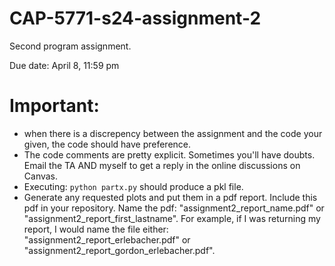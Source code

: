 # CAP-5771-s24-assignment-2
Second program assignment.

Due date: April 8, 11:59 pm

# Important: 
- when there is a discrepency between the assignment and 
  the code your given, the code should have preference.
- The code comments are pretty explicit. Sometimes you'll have doubts. Email 
  the TA AND myself to get a reply in the online discussions on Canvas. 
- Executing: `python partx.py` should produce a pkl file. 
- Generate any requested plots and put them in a pdf report. Include this pdf in your repository. 
  Name the pdf:  "assignment2_report_name.pdf" or "assignment2_report_first_lastname". 
  For example, if I was returning my report, I would name the file either: 
  "assignment2_report_erlebacher.pdf" or "assignment2_report_gordon_erlebacher.pdf". 
